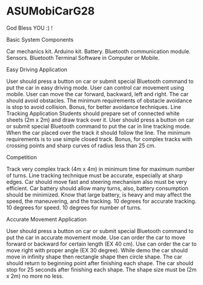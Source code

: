 # ASUMobiCarG28

God Bless YOU :) !

Basic System Components

Car mechanics kit.
Arduino kit.
Battery.
Bluetooth communication module.
Sensors.
Bluetooth Terminal Software in Computer or Mobile.


Easy Driving Application

User should press a button on car or submit special Bluetooth command to put the car in easy driving mode.
User can control car movement using mobile.
User can move the car forward, backward, left and right.
The car should avoid obstacles. 
The minimum requirements of obstacle avoidance is stop to avoid collision.
Bonus, for better avoidance techniques.
Line Tracking Application
Students should prepare set of connected white sheets (2m x 2m) and draw track over it.
User should press a button on car or submit special Bluetooth command to put the car in line tracking mode.
When the car placed over the track it should follow the line.
The minimum requirements is to use simple closed track.
Bonus, for complex tracks with crossing points and sharp curves of radius less than 25 cm.


Competition

Track very complex track (4m x 4m) in minimum time for maximum number of turns.
Line tracking technique must be accurate, especially at sharp edges.
Car should move fast and steering mechanism also must be very efficient.
Car battery should allow many turns, also, battery consumption should be minimized.
Know that large battery, is heavy and may affect the speed, the maneuvering, and the tracking.
10 degrees for accurate tracking. 10 degrees for speed. 10 degrees for number of turns.


Accurate Movement Application

User should press a button on car or submit special Bluetooth command to put the car in accurate movement mode.
Use can order the car to move forward or backward for certain length (EX 40 cm).
Use can order the car to move right with proper angle (EX 30 degree).
While demo the car should move in infinity shape then rectangle shape then circle shape.
The car should return to beginning point after finishing each shape.
The car should stop for 25 seconds after finishing each shape.
The shape size must be (2m x 2m) no more no less.
